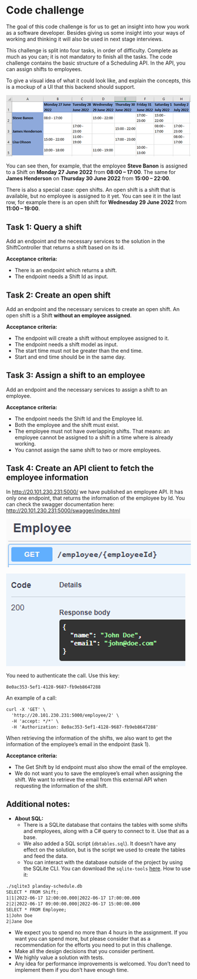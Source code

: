 # Code challenge

The goal of this code challenge is for us to get an insight into how you work as a software developer. Besides giving us some insight into your ways of working and thinking it will also be used in next stage interviews.

This challenge is split into four tasks, in order of difficulty. Complete as much as you can; it is not mandatory to finish all the tasks. The code challenge contains the basic structure of a Scheduling API. In the API, you can assign shifts to employees.

To give a visual idea of what it could look like, and explain the concepts, this is a mockup of a UI that this backend should support.

![image1.png](image1.png)

You can see then, for example, that the employee **Steve Banon** is assigned to a Shift on **Monday 27 June 2022** from **08:00 – 17:00**. The same for **James Henderson** on **Thursday 30 June 2022** from **15:00 – 22:00**.

There is also a special case: open shifts. An open shift is a shift that is available, but no employee is assigned to it yet. You can see it in the last row, for example there is an open shift for **Wednesday 29 June 2022** from **11:00 – 19:00**.

## Task 1: Query a shift

Add an endpoint and the necessary services to the solution in the ShiftController that returns a shift based on its id.

**Acceptance criteria:**

-	There is an endpoint which returns a shift.
-	The endpoint needs a Shift Id as input.

## Task 2: Create an open shift

Add an endpoint and the necessary services to create an open shift. An open shift is a Shift **without an employee assigned**.

**Acceptance criteria:**

-	The endpoint will create a shift without employee assigned to it.
-	The endpoint needs a shift model as input.
-	The start time must not be greater than the end time.
-	Start and end time should be in the same day.

## Task 3: Assign a shift to an employee

Add an endpoint and the necessary services to assign a shift to an employee.

**Acceptance criteria:**

-	The endpoint needs the Shift Id and the Employee Id.
-	Both the employee and the shift must exist.
-	The employee must not have overlapping shifts. That means: an employee cannot be assigned to a shift in a time where is already working.
-	You cannot assign the same shift to two or more employees.

## Task 4: Create an API client to fetch the employee information

In <http://20.101.230.231:5000/> we have published an employee API. It has only one endpoint, that returns the information of the employee by Id. You can check the swagger documentation here: <http://20.101.230.231:5000/swagger/index.html>

![image2.png](image2.png)

![image3.png](image3.png)

You need to authenticate the call. Use this key: 

```
8e0ac353-5ef1-4128-9687-fb9eb8647288
```
An example of a call:

```
curl -X 'GET' \
  'http://20.101.230.231:5000/employee/2' \
  -H 'accept: */*' \
  -H 'Authorization: 8e0ac353-5ef1-4128-9687-fb9eb8647288'
```

When retrieving the information of the shifts, we also want to get the information of the employee’s email in the endpoint (task 1).

**Acceptance criteria:**

-	The Get Shift by Id endpoint must also show the email of the employee.
-	We do not want you to save the employee’s email when assigning the shift. We want to retrieve the email from this external API when requesting the information of the shift.

## Additional notes:

- **About SQL:**
    * There is a SQLite database that contains the tables with some shifts and employees, along with a C# query to connect to it. Use that as a base.
    * We also added a SQL script (```dbtables.sql```). It doesn't have any effect on the solution, but is the script we used to create the tables and feed the data.
    * You can interact with the database outside of the project by using the SQLite CLI. You can download the `sqlite-tools` [here](https://www.sqlite.org/download.html). How to use it:
```
./sqlite3 planday-schedule.db
SELECT * FROM Shift;
1|1|2022-06-17 12:00:00.000|2022-06-17 17:00:00.000
2|2|2022-06-17 09:00:00.000|2022-06-17 15:00:00.000
SELECT * FROM Employee;
1|John Doe
2|Jane Doe
```  
- We expect you to spend no more than 4 hours in the assignment. If you want you can spend more, but please consider that as a recommendation for the efforts you need to put in this challenge.
- Make all the design decisions that you consider pertinent.
- We highly value a solution with tests.
- Any idea for performance improvements is welcomed. You don’t need to implement them if you don’t have enough time.
